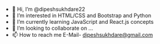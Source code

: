 - 👋 Hi, I’m @dipeshsukhdare22
- 👀 I’m interested in HTML/CSS and Bootstrap and  Python
- 🌱 I’m currently learning JavaScript and React.js concepts
- 💞️ I’m looking to collaborate on ...
- 📫 How to reach me E-Mail- dipeshsukhdare@gmail.com 
<!---
dipeshsukhdare22/dipeshsukhdare22 is a ✨ special ✨ repository because its `README.md` (this file) appears on your GitHub profile.
You can click the Preview link to take a look at your changes.
--->
